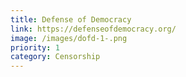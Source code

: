 ```yaml
---
title: Defense of Democracy
link: https://defenseofdemocracy.org/
image: /images/dofd-1-.png
priority: 1
category: Censorship
---
```

